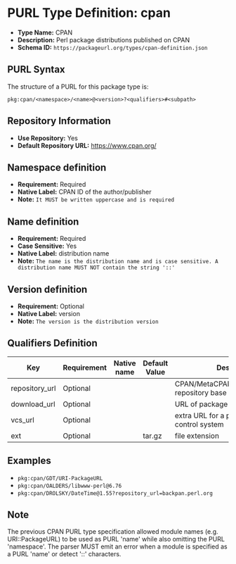 <!--  NOTE: Auto-generated from the JSON PURL type definition.
Do not manually edit this file. Edit the JSON type definition instead. -->

# PURL Type Definition: cpan

- **Type Name:** CPAN
- **Description:** Perl package distributions published on CPAN
- **Schema ID:** `https://packageurl.org/types/cpan-definition.json`

## PURL Syntax

The structure of a PURL for this package type is:

    pkg:cpan/<namespace>/<name>@<version>?<qualifiers>#<subpath>

## Repository Information

- **Use Repository:** Yes
- **Default Repository URL:** https://www.cpan.org/

## Namespace definition

- **Requirement:** Required
- **Native Label:** CPAN ID of the author/publisher
- **Note:** `It MUST be written uppercase and is required`

## Name definition

- **Requirement:** Required
- **Case Sensitive:** Yes
- **Native Label:** distribution name
- **Note:** `The name is the distribution name and is case sensitive. A distribution name MUST NOT contain the string '::'`

## Version definition

- **Requirement:** Optional
- **Native Label:** version
- **Note:** `The version is the distribution version`

## Qualifiers Definition

| Key  | Requirement | Native name | Default Value | Description |
|------|-------------|-------------|---------------|-------------|
| repository_url | Optional |  |  | CPAN/MetaCPAN/BackPAN/DarkPAN repository base URL |
| download_url | Optional |  |  | URL of package or distribution |
| vcs_url | Optional |  |  | extra URL for a package version control system |
| ext | Optional |  | tar.gz | file extension |

## Examples

- `pkg:cpan/GDT/URI-PackageURL`
- `pkg:cpan/OALDERS/libwww-perl@6.76`
- `pkg:cpan/DROLSKY/DateTime@1.55?repository_url=backpan.perl.org`

## Note

The previous CPAN PURL type specification allowed module names (e.g. URI::PackageURL) to be used as PURL 'name' while also omitting the PURL 'namespace'. The parser MUST emit an error when a module is specified as a PURL 'name' or detect '::' characters.
